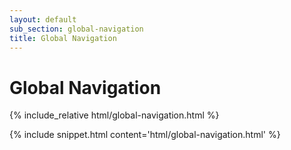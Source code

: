 ```yaml
---
layout: default
sub_section: global-navigation
title: Global Navigation
---
```


# Global Navigation

<div class="site-c-showcase">
{% include_relative html/global-navigation.html %}
</div>

{% include snippet.html content='html/global-navigation.html' %}